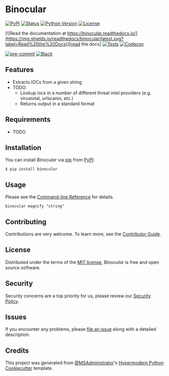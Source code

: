 # Binocular

[![PyPI](https://img.shields.io/pypi/v/binocular.svg)][pypi status]
[![Status](https://img.shields.io/pypi/status/binocular.svg)][pypi status]
[![Python Version](https://img.shields.io/pypi/pyversions/binocular)][pypi status]
[![License](https://img.shields.io/pypi/l/binocular)][license]

[![Read the documentation at https://binocular.readthedocs.io/](https://img.shields.io/readthedocs/binocular/latest.svg?label=Read%20the%20Docs)][read the docs]
[![Tests](https://github.com/MSAdministrator/binocular/workflows/Tests/badge.svg)][tests]
[![Codecov](https://codecov.io/gh/MSAdministrator/binocular/branch/main/graph/badge.svg)][codecov]

[![pre-commit](https://img.shields.io/badge/pre--commit-enabled-brightgreen?logo=pre-commit&logoColor=white)][pre-commit]
[![Black](https://img.shields.io/badge/code%20style-black-000000.svg)][black]

[pypi status]: https://pypi.org/project/binocular/
[read the docs]: https://binocular.readthedocs.io/
[tests]: https://github.com/MSAdministrator/binocular/actions?workflow=Tests
[codecov]: https://app.codecov.io/gh/MSAdministrator/binocular
[pre-commit]: https://github.com/pre-commit/pre-commit
[black]: https://github.com/psf/black

## Features

- Extracts IOCs from a given string
- TODO:
    - Lookup iocs in a number of different threat intel providers (e.g. virustotal, urlscanio, etc.)
    - Returns output in a standard format

## Requirements

- TODO

## Installation

You can install _Binocular_ via [pip] from [PyPI]:

```console
$ pip install binocular
```

## Usage

Please see the [Command-line Reference] for details.

```
binocular magnify "string"
```

## Contributing

Contributions are very welcome.
To learn more, see the [Contributor Guide].

## License

Distributed under the terms of the [MIT license][license],
_Binocular_ is free and open source software.

## Security

Security concerns are a top priority for us, please review our [Security Policy](SECURITY.md).

## Issues

If you encounter any problems,
please [file an issue] along with a detailed description.

## Credits

This project was generated from [@MSAdministrator]'s [Hypermodern Python Cookiecutter] template.

[@MSAdministrator]: https://github.com/MSAdministrator
[pypi]: https://pypi.org/
[hypermodern python cookiecutter]: https://github.com/cjolowicz/cookiecutter-hypermodern-python
[file an issue]: https://github.com/MSAdministrator/binocular/issues
[pip]: https://pip.pypa.io/

<!-- github-only -->

[license]: https://github.com/MSAdministrator/binocular/blob/main/LICENSE
[contributor guide]: https://github.com/MSAdministrator/binocular/blob/main/CONTRIBUTING.md
[command-line reference]: https://binocular.readthedocs.io/en/latest/usage.html
